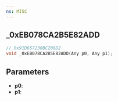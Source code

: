 ```yaml
---
ns: MISC
---
```

## _0xEB078CA2B5E82ADD

```c
// 0x91D657230BC208D2
void _0xEB078CA2B5E82ADD(Any p0, Any p1);
```

## Parameters
* **p0**:
* **p1**:
